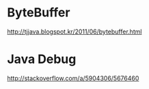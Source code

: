 # ByteBuffer #

http://tjjava.blogspot.kr/2011/06/bytebuffer.html


# Java Debug #

http://stackoverflow.com/a/5904306/5676460


